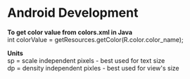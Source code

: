# Android Development

**To get color value from colors.xml in Java**\
int colorValue = getResources.getColor(R.color.color_name);

**Units**\
sp = scale independent pixels - best used for text size\
dp = density independent pixles - best used for view's size
